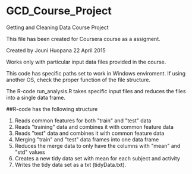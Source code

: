 # GCD_Course_Project

Getting and Cleaning Data Course Project

This file has been created for Coursera course as a assigment.

Created by Jouni Huopana 22 April 2015

Works only with particular input data files provided in the course.

This code has specific paths set to work in Windows enviroment. If using another OS, check the proper function of the file structure.

The R-code run_analysis.R takes specific input files and reduces the files into a single data frame.

##R-code has the following structure
1. Reads common features for both "train" and "test" data
2. Reads "training" data and combines it with common feature data
3. Reads "test" data and combines it with common feature data
4. Merging "train" and "test" data frames into one data frame
5. Reduces the merge data to only have the columns with "mean" and "std" values
6. Creates a new tidy data set with mean for each subject and activity
7. Writes the tidy data set as a txt (tidyData.txt). 


